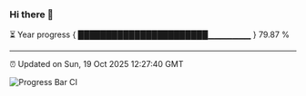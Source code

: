 ### Hi there 👋

⏳ Year progress { ███████████████████████▁▁▁▁▁▁▁ } 79.87 %

---

⏰ Updated on Sun, 19 Oct 2025 12:27:40 GMT

![Progress Bar CI](https://github.com/liununu/liununu/workflows/Progress%20Bar%20CI/badge.svg)
